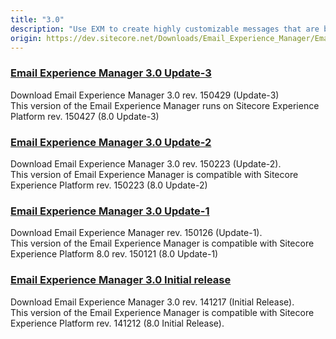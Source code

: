 ```yaml
---
title: "3.0"
description: "Use EXM to create highly customizable messages that are both personal and relevant to your customers."
origin: https://dev.sitecore.net/Downloads/Email_Experience_Manager/Email_Experience_Manager_30.aspx
---
```


### [Email Experience Manager 3.0 Update-3](/downloads/Email_Experience_Manager/Email_Experience_Manager_30/Email_Experience_Manager_30_Update3)

Download Email Experience Manager 3.0 rev. 150429 (Update-3)  
This version of the Email Experience Manager runs on Sitecore Experience Platform rev. 150427 (8.0 Update-3)

### [Email Experience Manager 3.0 Update-2](/downloads/Email_Experience_Manager/Email_Experience_Manager_30/Email_Experience_Manager_30_Update2)

Download Email Experience Manager 3.0 rev. 150223 (Update-2).  
This version of Email Experience Manager is compatible with Sitecore Experience Platform rev. 150223 (8.0 Update-2)

### [Email Experience Manager 3.0 Update-1](/downloads/Email_Experience_Manager/Email_Experience_Manager_30/Email_Experience_Manager_30_Update1)

Download Email Experience Manager rev. 150126 (Update-1).  
This version of the Email Experience Manager is compatible with Sitecore Experience Platform 8.0 rev. 150121 (8.0 Update-1)

### [Email Experience Manager 3.0 Initial release](/downloads/Email_Experience_Manager/Email_Experience_Manager_30/Email_Experience_Manager_30_Initial_release)

Download Email Experience Manager 3.0 rev. 141217 (Initial Release).  
This version of the Email Experience Manager is compatible with Sitecore Experience Platform rev. 141212 (8.0 Initial Release).
